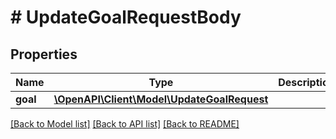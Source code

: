 # # UpdateGoalRequestBody

## Properties

Name | Type | Description | Notes
------------ | ------------- | ------------- | -------------
**goal** | [**\OpenAPI\Client\Model\UpdateGoalRequest**](UpdateGoalRequest.md) |  | [optional]

[[Back to Model list]](../../README.md#models) [[Back to API list]](../../README.md#endpoints) [[Back to README]](../../README.md)

